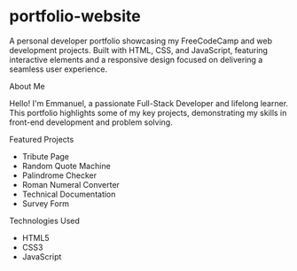 # portfolio-website
A personal developer portfolio showcasing my FreeCodeCamp and web development projects. Built with HTML, CSS, and JavaScript, featuring interactive elements and a responsive design focused on delivering a seamless user experience.

About Me

Hello! I'm Emmanuel, a passionate Full-Stack Developer and lifelong learner. This portfolio highlights some of my key projects, demonstrating my skills in front-end development and problem solving.

Featured Projects

- Tribute Page 
- Random Quote Machine  
- Palindrome Checker  
- Roman Numeral Converter  
- Technical Documentation  
- Survey Form

Technologies Used

- HTML5  
- CSS3  
- JavaScript
